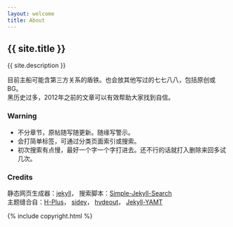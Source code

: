 ```yaml
---
layout: welcome
title: About
---
```


<h2>{{ site.title }}</h2>
{{ site.description }}

目前主船可能含第三方关系的盾铁。也会放其他写过的七七八八，包括原创或BG。  
黑历史过多，2012年之前的文章可以有效帮助大家找到自信。

### Warning

- 不分章节，原帖随写随更新。随缘写警示。
- 会打简单标签，可通过分类页面索引或搜索。
- 初次搜索有点慢，最好一个字一个字打进去。还不行的话就打入删除来回多试几次。

### Credits

  静态网页生成器：<a target="_blank" href="https://github.com/jekyll/jekyll">jekyll</a>，
  搜索脚本：<a target="_blank" href="https://github.com/christian-fei/Simple-Jekyll-Search">Simple-Jekyll-Search</a>  
  主题缝合自：<a target="_blank" href="https://github.com/xz-777/H-Plus">H-Plus</a>，
  <a target="_blank" href="https://github.com/ronv/sidey">sidey</a>，
  <a target="_blank" href="https://github.com/fongandrew/hydeout">hydeout</a>，
  <a target="_blank" href="https://github.com/PandaSekh/Jekyll-YAMT">Jekyll-YAMT</a>

<div>{% include copyright.html %}</div>
